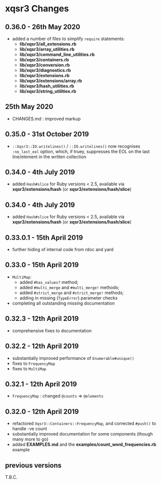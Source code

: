 # **xqsr3** Changes

## 0.36.0 - 26th May 2020

* added a number of files to simplify `require` statements:
  - **lib/xqsr3/all_extensions.rb**
  - **lib/xqsr3/array_utilities.rb**
  - **lib/xqsr3/command_line_utilities.rb**
  - **lib/xqsr3/containers.rb**
  - **lib/xqsr3/conversion.rb**
  - **lib/xqsr3/diagnostics.rb**
  - **lib/xqsr3/extensions.rb**
  - **lib/xqsr3/extensions/array.rb**
  - **lib/xqsr3/hash_utilities.rb**
  - **lib/xqsr3/string_utilities.rb**

## 25th May 2020

* CHANGES.md : improved markup

## 0.35.0 - 31st October 2019

* `::Xqsr3::IO.writelines()` / `::IO.writelines()` now recognises `:no_last_eol` option, which, if truey, suppresses the EOL on the last line/element in the written collection

## 0.34.0 - 4th July 2019

* added `Hash#slice` for Ruby versions < 2.5, available via **xqsr3/extensions/hash** (or **xqsr3/extensions/hash/slice**)

## 0.34.0 - 4th July 2019

* added `Hash#slice` for Ruby versions < 2.5, available via **xqsr3/extensions/hash** (or **xqsr3/extensions/hash/slice**)

## 0.33.0.1 - 15th April 2019

* further hiding of internal code from rdoc and yard

## 0.33.0 - 15th April 2019

* `MultiMap`:
  - added `#has_values?` method;
  - added `#multi_merge` and `#multi_merge!` methods;
  - added `#strict_merge` and `#strict_merge!` methods;
  - adding in missing (`TypeError`) parameter checks
* completing all outstanding missing documentation

## 0.32.3 - 12th April 2019

* comprehensive fixes to documentation

## 0.32.2 - 12th April 2019

* substantially improved performance of `Enumerable#unique()`
* fixes to `FrequencyMap`
* fixes to `MultiMap`

## 0.32.1 - 12th April 2019

* `FrequencyMap` : changed `@counts` => `@elements`

## 0.32.0 - 12th April 2019

* refactored `Xqsr3::Containers::FrequencyMap`, and corrected `#push()` to handle -ve count
* substantially improved documentation for some components (though many more to go)
* added **EXAMPLES.md** and the **examples/count_word_frequencies.rb** example


## previous versions

T.B.C.


